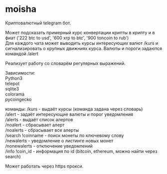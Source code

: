 # moisha
Криптовалютный telegram бот.

Может подсказать примерный курс конвертации крипты в крипту и в фиат ('222 btc to usd', '600 xrp to btc', '900 toncoin to rub')  
Для каждого чата может выводить курсы интересующих валют /kurs и сигнализировать о крупных движниях курса. Валюты и пороги задаются командой /alert

Реализует работу со словарём регулярных выражений.

Зависимости:  
Python3  
telepot  
sqlite3  
colorama  
pycoingecko  

команды:
/kurs - выдаёт курсы (команда задана через словарь)  
/alert - задаёт интересующие валюты и порог уведомления  
/alerts - выдаёт список алертов  
/noalert - сбрасывает алерт  
/noalerts - сбрасывает все алерты  
/search !coinname - поиск монеты по ключевому слову  
/newalerts  - уведомление о листинге новых монет  
/nonewalerts - отключение уведомлений  
/info !coin_id - информация по id (bitcoin, ethereum, можно найти через search)  

Может работать через https прокси.
